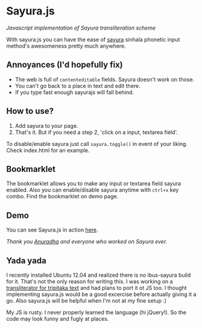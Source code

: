 Sayura.js
=========

*Javascript implementation of Sayura transliteration scheme*

With sayura.js you can have the ease of [sayura](http://www.sayura.net/im/) sinhala phonetic input method's awesomeness pretty much anywhere.

Annoyances (I'd hopefully fix)
----------
* The web is full of `contenteditable` fields. Sayura doesn't work on those.
* You can't go back to a place in text and edit there.
* If you type fast enough sayurajs will fall behind. 

How to use?
----------
1. Add sayura to your page.
2. That's it. But if you need a step 2, 'click on a input, textarea field'.

To disable/enable sayura just call `sayura.toggle()` in event of your liking.
Check index.html for an example.

Bookmarklet
-----------
The bookmarklet allows you to make any input or textarea field sayura enabled.
Also you can enable/disable sayura anytime with `ctrl+x` key combo.
Find the bookmarklet on demo page.

Demo
-----
You can see Sayura.js in action [here](http://chanux.github.com/sayura.js).

*Thank you [Anuradha](https://twitter.com/the_hobbit) and everyone who worked on Sayura ever.*

Yada yada
---------
I recently installed Ubuntu 12.04 and realized there is no ibus-sayura build for it.
That's not the only reason for writing this. I was working on a 
[transliterator for tripitaka text](https://github.com/chanux/metta-transliterator)
and had plans to port it ot JS too. I thought implementing sayura.js would be a good 
excercise before actually giving it a go. Also sayura.js will be helpful when I'm not
at my fine setup :)

My JS is rusty. I never properly learned the language (hi jQuery!). So the code may look
funny and fugly at places.

